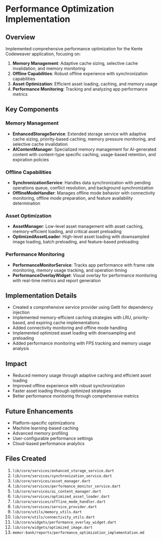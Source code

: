 # Performance Optimization Implementation

## Overview

Implemented comprehensive performance optimization for the Kente Codeweaver application, focusing on:

1. **Memory Management**: Adaptive cache sizing, selective cache invalidation, and memory monitoring
2. **Offline Capabilities**: Robust offline experience with synchronization capabilities
3. **Asset Optimization**: Efficient asset loading, caching, and memory usage
4. **Performance Monitoring**: Tracking and analyzing app performance metrics

## Key Components

### Memory Management

- **EnhancedStorageService**: Extended storage service with adaptive cache sizing, priority-based caching, memory pressure monitoring, and selective cache invalidation
- **AIContentManager**: Specialized memory management for AI-generated content with content-type specific caching, usage-based retention, and expiration policies

### Offline Capabilities

- **SynchronizationService**: Handles data synchronization with pending operations queue, conflict resolution, and background synchronization
- **OfflineModeHandler**: Manages offline mode behavior with connectivity monitoring, offline mode preparation, and feature availability determination

### Asset Optimization

- **AssetManager**: Low-level asset management with asset caching, memory-efficient loading, and critical asset preloading
- **OptimizedAssetLoader**: High-level asset loading with downsampled image loading, batch preloading, and feature-based preloading

### Performance Monitoring

- **PerformanceMonitorService**: Tracks app performance with frame rate monitoring, memory usage tracking, and operation timing
- **PerformanceOverlayWidget**: Visual overlay for performance monitoring with real-time metrics and report generation

## Implementation Details

- Created a comprehensive service provider using GetIt for dependency injection
- Implemented memory-efficient caching strategies with LRU, priority-based, and expiring cache implementations
- Added connectivity monitoring and offline mode handling
- Implemented optimized asset loading with downsampling and preloading
- Added performance monitoring with FPS tracking and memory usage analysis

## Impact

- Reduced memory usage through adaptive caching and efficient asset loading
- Improved offline experience with robust synchronization
- Faster asset loading through optimized strategies
- Better performance monitoring through comprehensive metrics

## Future Enhancements

- Platform-specific optimizations
- Machine learning-based caching
- Advanced memory profiling
- User-configurable performance settings
- Cloud-based performance analytics

## Files Created

1. `lib/core/services/enhanced_storage_service.dart`
2. `lib/core/services/synchronization_service.dart`
3. `lib/core/services/asset_manager.dart`
4. `lib/core/services/performance_monitor_service.dart`
5. `lib/core/services/ai_content_manager.dart`
6. `lib/core/services/optimized_asset_loader.dart`
7. `lib/core/services/offline_mode_handler.dart`
8. `lib/core/services/service_provider.dart`
9. `lib/core/utils/memory_utils.dart`
10. `lib/core/utils/connectivity_utils.dart`
11. `lib/core/widgets/performance_overlay_widget.dart`
12. `lib/core/widgets/optimized_image.dart`
13. `memor-bank/reports/performance_optimization_implementation.md`
